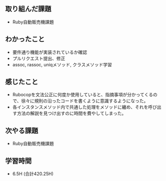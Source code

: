 ## 取り組んだ課題
- Ruby自動販売機課題
  
## わかったこと  
- 要件通り機能が実装されているか確認
- プルリクエスト提出、修正
- assoc, rassoc, uniqメソッド, クラスメソッド学習
  
## 感じたこと  
- Rubocopを文法公正に何度か使用していると、指摘事項が分かってくるので、徐々に規則の沿ったコードを書くように意識するようになった。
- 各インスタンスメソッド内で共通した処理をメソッドに纏め、それを呼び出す方法の解説を見つけ出すのに時間を費やしてしまった。
  
## 次やる課題  
- Ruby自動販売機課題
  
## 学習時間  
- 6.5H (合計420.25H)
